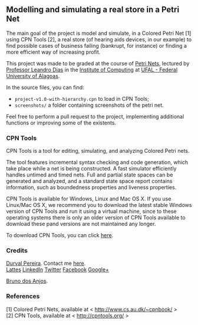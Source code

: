 ## Modelling and simulating a real store in a Petri Net

<nav style='font-align:justify'>The main goal of the project is model and simulate, in a Colored Petri Net [1] using CPN Tools [2], a real store (of hearing aids devices, in our example) to find possible cases of business failing (bankrupt, for instance) or finding a more efficient way of increasing profit.

This project was made to be graded at the course of <a href="http://www.cs.au.dk/~cpnbook/" target="_blank">Petri Nets</a>, lectured by <a href="http://buscatextual.cnpq.br/buscatextual/visualizacv.do?metodo=apresentar&id=K4766554T7" target="_blank">Professor Leandro Dias</a> in the <a href="http://www.ic.ufal.br" target="_blank">Institute of Computing</a> at <a href="http://www.ufal.edu.br" target="_blank">UFAL - Federal University of Alagoas</a>.

In the source files, you can find:

- `project-v1.0-with-hierarchy.cpn` to load in CPN Tools;
- `screenshots/` a folder containing screenshots of the petri net.

Feel free to perform a pull request to the project, implementing additional functions or improving some of the existents.<br>

</nav>

### CPN Tools

CPN Tools is a tool for editing, simulating, and analyzing Colored Petri nets.

The tool features incremental syntax checking and code generation, which take place while a net is being constructed. A fast simulator efficiently handles untimed and timed nets. Full and partial state spaces can be generated and analyzed, and a standard state space report contains information, such as boundedness properties and liveness properties.

CPN Tools is available for Windows, Linux and Mac OS X. If you use Linux/Mac OS X, we recommend you to download the latest stable Windows version of CPN Tools and run it using a virtual machine, since to these operating systems there is only an older version of CPN Tools available to download these pand versions are not maintained any longer.

To download CPN Tools, you can click <a href='http://cpntools.org/download' target='_blank'>here</a>.

### Credits

<a href="http://www.durvalpereira.com.br" target="_blank">Durval Pereira</a>. Contact me  <a href="mailto:contato@durvalpereira.com.br">here</a>.<br>
<a href="http://bit.ly/durvallattes" target="_blank">Lattes</a> <a href="https://www.linkedin.com/in/durvalpereira">LinkedIn</a> <a href="http://twitter.com/DurvalPCN">Twitter</a> <a href="http://www.facebook.com/durvalpereiracn">Facebook</a> <a href="http://plus.google.com/+DurvalPereiraCesar">Google+</a>

<a href="#" target="_blank">Bruno dos Anjos</a>.

### References

[1] Colored Petri Nets, available at < http://www.cs.au.dk/~cpnbook/ > <br>
[2] CPN Tools, available at < http://cpntools.org/ > <br>